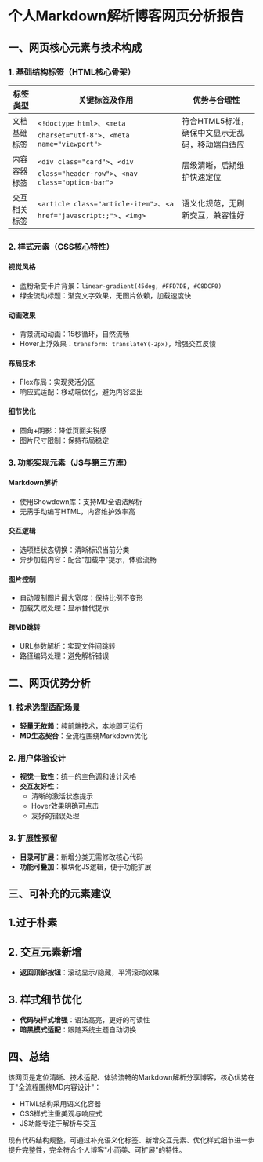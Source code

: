 # 个人Markdown解析博客网页分析报告

## 一、网页核心元素与技术构成

### 1. 基础结构标签（HTML核心骨架）

| 标签类型 | 关键标签及作用 | 优势与合理性 |
|---------|---------------|-------------|
| 文档基础标签 | `<!doctype html>`、`<meta charset="utf-8">`、`<meta name="viewport">` | 符合HTML5标准，确保中文显示无乱码，移动端自适应 |
| 内容容器标签 | `<div class="card">`、`<div class="header-row">`、`<nav class="option-bar">` | 层级清晰，后期维护快速定位 |
| 交互相关标签 | `<article class="article-item">`、`<a href="javascript:;">`、`<img>` | 语义化规范，无刷新交互，兼容性好 |

### 2. 样式元素（CSS核心特性）

#### 视觉风格
- 蓝粉渐变卡片背景：`linear-gradient(45deg, #FFD7DE, #C8DCF0)`
- 绿金流动标题：渐变文字效果，无图片依赖，加载速度快

#### 动画效果
- 背景流动动画：15秒循环，自然流畅
- Hover上浮效果：`transform: translateY(-2px)`，增强交互反馈

#### 布局技术
- Flex布局：实现灵活分区
- 响应式适配：移动端优化，避免内容溢出

#### 细节优化
- 圆角+阴影：降低页面尖锐感
- 图片尺寸限制：保持布局稳定

### 3. 功能实现元素（JS与第三方库）

#### Markdown解析
- 使用Showdown库：支持MD全语法解析
- 无需手动编写HTML，内容维护效率高

#### 交互逻辑
- 选项栏状态切换：清晰标识当前分类
- 异步加载内容：配合"加载中"提示，体验流畅

#### 图片控制
- 自动限制图片最大宽度：保持比例不变形
- 加载失败处理：显示替代提示

#### 跨MD跳转
- URL参数解析：实现文件间跳转
- 路径编码处理：避免解析错误

## 二、网页优势分析

### 1. 技术选型适配场景
- **轻量无依赖**：纯前端技术，本地即可运行
- **MD生态契合**：全流程围绕Markdown优化

### 2. 用户体验设计
- **视觉一致性**：统一的主色调和设计风格
- **交互友好性**：
  - 清晰的激活状态提示
  - Hover效果明确可点击
  - 友好的错误处理

### 3. 扩展性预留
- **目录可扩展**：新增分类无需修改核心代码
- **功能可叠加**：模块化JS逻辑，便于功能扩展

## 三、可补充的元素建议


## 1.过于朴素

## 2. 交互元素新增

- **返回顶部按钮**：滚动显示/隐藏，平滑滚动效果

## 3. 样式细节优化

- **代码块样式增强**：语法高亮，更好的可读性
- **暗黑模式适配**：跟随系统主题自动切换

## 四、总结

该网页是定位清晰、技术适配、体验流畅的Markdown解析分享博客，核心优势在于"全流程围绕MD内容设计"：

- HTML结构采用语义化容器
- CSS样式注重美观与响应式  
- JS功能专注于解析与交互

现有代码结构规整，可通过补充语义化标签、新增交互元素、优化样式细节进一步提升完整性，完全符合个人博客"小而美、可扩展"的特性。

